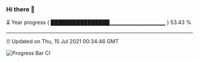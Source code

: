 ### Hi there 👋

⏳ Year progress { ████████████████▁▁▁▁▁▁▁▁▁▁▁▁▁▁ } 53.43 %

---

⏰ Updated on Thu, 15 Jul 2021 00:34:46 GMT

![Progress Bar CI](https://github.com/liununu/liununu/workflows/Progress%20Bar%20CI/badge.svg)
